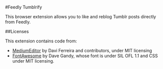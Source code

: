 #Feedly Tumblrify

This browser extension allows you to like and reblog Tumblr posts directly
from Feedly.

##Licenses

This extension contains code from:

  * [MediumEditor](https://yabwe.github.io/medium-editor/) by Davi Ferreira and contributors, under MIT licensing
  * [FontAwesome](http://fontawesome.io/) by Dave Gandy, whose font is under SIL OFL 1.1 and CSS under MIT licensing.
